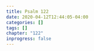 ```yaml
---
title: Psalm 122
date: 2020-04-12T12:44:05-04:00
categories: []
tags: []
chapter: "122"
inprogress: false
---
```


